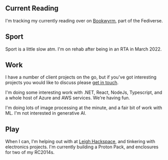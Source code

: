 ## Current Reading

I'm tracking my currently reading over on [Bookwyrm](https://bookwyrm.social/user/kianryan/books/reading), part of the Fediverse.


## Sport

Sport is a little slow atm.  I'm on rehab after being in an RTA in March 2022.

## Work

I have a number of client projects on the go, but if you've got interesting projects you would like to discuss please [get in touch](http://www.orangetentacle.co.uk/).

I'm doing some interesting work with .NET, React, NodeJs, Typescript, and a whole host of Azure and AWS services.  We're having fun.

I'm doing lots of image processing at the minute, and a fair bit of work with ML.  I'm not interested in generative AI.

## Play

When I can, I'm helping out with at [Leigh Hackspace](https://en-gb.facebook.com/LeighHackspace/), and tinkering with electronics projects.  I'm currently building a Proton Pack, and enclosures for two of my RC2014s.
